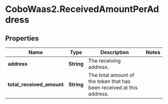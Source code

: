 # CoboWaas2.ReceivedAmountPerAddress

## Properties

Name | Type | Description | Notes
------------ | ------------- | ------------- | -------------
**address** | **String** | The receiving address. | 
**total_received_amount** | **String** | The total amount of the token that has been received at this address. | 


